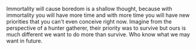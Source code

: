 Immortality will cause boredom is a shallow thought, because with immortality you will have more time and with more time you will have new priorities that you can't even conceive right now. Imagine from the perspective of a hunter gatherer, their priority was to survive but ours is much different we want to do more than survive. Who know what we may want in future.